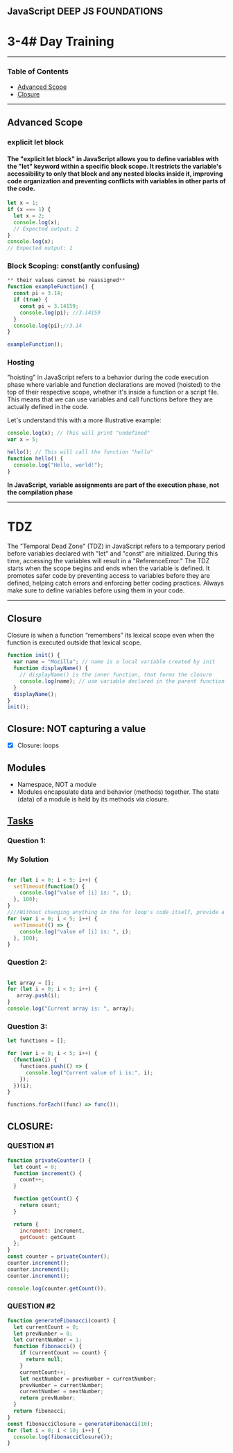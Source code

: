 ## JavaScript DEEP JS FOUNDATIONS

# 3-4# Day Training

---

### Table of Contents

- [Advanced Scope](#)
- [Closure](#)

---

## Advanced Scope

### explicit let block
#### The "explicit let block" in JavaScript allows you to define variables with the "let" keyword within a specific block scope. It restricts the variable's accessibility to only that block and any nested blocks inside it, improving code organization and preventing conflicts with variables in other parts of the code.

```javascript
let x = 1;
if (x === 1) {
  let x = 2;
  console.log(x);
  // Expected output: 2
}
console.log(x);
// Expected output: 1

```

### Block Scoping: const(antly confusing)
```javascript
** their values cannot be reassigned**
function exampleFunction() {
  const pi = 3.14; 
  if (true) {
    const pi = 3.14159; 
    console.log(pi); //3.14159
  }
  console.log(pi);//3.14
}

exampleFunction();

```

### Hosting
 "hoisting" in JavaScript refers to a behavior during the code execution phase where variable and function declarations are moved (hoisted) to the top of their respective scope, whether it's inside a function or a script file. This means that we can use variables and call functions before they are actually defined in the code.

Let's understand this with a more illustrative example:
```javascript
console.log(x); // This will print "undefined"
var x = 5;

hello(); // This will call the function "hello"
function hello() {
  console.log("Hello, world!");
}

```
**In JavaScript, variable assignments are part of the execution phase, not the compilation phase**

---

# TDZ
The "Temporal Dead Zone" (TDZ) in JavaScript refers to a temporary period before variables declared with "let" and "const" are initialized. During this time, accessing the variables will result in a "ReferenceError." The TDZ starts when the scope begins and ends when the variable is defined. It promotes safer code by preventing access to variables before they are defined, helping catch errors and enforcing better coding practices. Always make sure to define variables before using them in your code.

---

## Closure

Closure is when a function “remembers” its
lexical scope even when the function is
executed outside that lexical scope.

```javascript
function init() {
  var name = "Mozilla"; // name is a local variable created by init
  function displayName() {
    // displayName() is the inner function, that forms the closure
    console.log(name); // use variable declared in the parent function
  }
  displayName();
}
init();

```

## Closure: NOT capturing a value

- [x] Closure: loops

## Modules

* Namespace, NOT a module
* Modules encapsulate data and behavior
(methods) together. The state (data) of a
module is held by its methods via closure.

## [Tasks](https://github.com/orjwan-alrajaby/gsg-expressjs-backend-training-2023/blob/main/learning-sprint-1/week3-day4-tasks/tasks.md)

### Question 1:

### My Solution
```javascript 

for (let i = 0; i < 5; i++) {
  setTimeout(function() {
    console.log("value of [i] is: ", i);
  }, 100);
}
////Without changing anything in the for loop's code itself, provide a solution to fix it.
for (var i = 0; i < 5; i++) {
  setTimeout(() => {
    console.log("value of [i] is: ", i);
  }, 100);
}

```
### Question 2:

```javascript

let array = [];
for (let i = 0; i < 5; i++) {
   array.push(i);
}
console.log("Current array is: ", array);

```
### Question 3:

```javascript
let functions = [];

for (var i = 0; i < 5; i++) {
  (function(i) {
    functions.push(() => {
      console.log("Current value of i is:", i);
    });
  })(i);
}

functions.forEach((func) => func());


```
## CLOSURE:
### QUESTION #1
```javascript
function privateCounter() {
  let count = 0; 
  function increment() {
    count++;
  }

  function getCount() {
    return count;
  }

  return {
    increment: increment,
    getCount: getCount
  };
}
const counter = privateCounter();
counter.increment();
counter.increment();
counter.increment();

console.log(counter.getCount());


```
### QUESTION #2
```javascript
function generateFibonacci(count) {
  let currentCount = 0;
  let prevNumber = 0;
  let currentNumber = 1;
  function fibonacci() {
    if (currentCount >= count) {
      return null; 
    }
    currentCount++;
    let nextNumber = prevNumber + currentNumber;
    prevNumber = currentNumber;
    currentNumber = nextNumber;
    return prevNumber;
  }
  return fibonacci;
}
const fibonacciClosure = generateFibonacci(10);
for (let i = 0; i < 10; i++) {
  console.log(fibonacciClosure());
}


```
